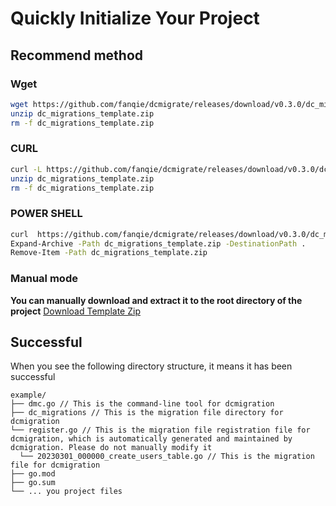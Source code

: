 # Quickly Initialize Your Project
## Recommend method
### Wget
```bash
wget https://github.com/fanqie/dcmigrate/releases/download/v0.3.0/dc_migrations_template.zip -O dc_migrations_template.zip 
unzip dc_migrations_template.zip
rm -f dc_migrations_template.zip

```
### CURL
```bash
curl -L https://github.com/fanqie/dcmigrate/releases/download/v0.3.0/dc_migrations_template.zip -o  dc_migrations_template.zip
unzip dc_migrations_template.zip
rm -f dc_migrations_template.zip

```
### POWER SHELL
```bash
curl  https://github.com/fanqie/dcmigrate/releases/download/v0.3.0/dc_migrations_template.zip -o  dc_migrations_template.zip
Expand-Archive -Path dc_migrations_template.zip -DestinationPath .
Remove-Item -Path dc_migrations_template.zip

```
### Manual mode
**You can manually download and extract it to the root directory of the project**
[Download Template Zip](https://github.com/fanqie/dcmigrate/releases/download/v0.3.0/dc_migrations_template.zip)
## Successful 
When you see the following directory structure, it means it has been successful
```shell
example/
├── dmc.go // This is the command-line tool for dcmigration
├── dc_migrations // This is the migration file directory for dcmigration
└── register.go // This is the migration file registration file for dcmigration, which is automatically generated and maintained by dcmigration. Please do not manually modify it
  └── 20230301_000000_create_users_table.go // This is the migration file for dcmigration
├── go.mod
├── go.sum
└── ... you project files
```

